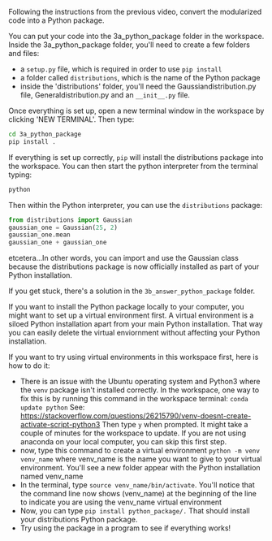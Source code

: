 Following the instructions from the previous video, convert the modularized code into a Python package.

You can put your code into the 3a_python_package folder in the workspace. Inside the 3a_python_package folder, you'll need to create a few folders and files:
* a `setup.py` file, which is required in order to use `pip install`
* a folder called `distributions`, which is the name of the Python package
* inside the 'distributions' folder, you'll need the Gaussiandistribution.py file, Generaldistribution.py and an `__init__.py` file.

Once everything is set up, open a new terminal window in the workspace by clicking 'NEW TERMINAL'. Then type:
```sh
cd 3a_python_package
pip install .
```

If everything is set up correctly, `pip` will install the distributions package into the workspace. You can then start the python interpreter from the terminal typing:

```python
python
```

Then within the Python interpreter, you can use the `distributions` package:

```python
from distributions import Gaussian
gaussian_one = Gaussian(25, 2)
gaussian_one.mean
gaussian_one + gaussian_one
```

etcetera...In other words, you can import and use the Gaussian class because the distributions package is now officially installed as part of your Python installation.

If you get stuck, there's a solution in the `3b_answer_python_package` folder.

If you want to install the Python package locally to your computer, you might want to set up a virtual environment first. A virtual environment is a siloed Python installation apart from your main Python installation. That way you can easily delete the virtual enviornment without affecting your Python installation.

If you want to try using virtual environments in this workspace first, here is how to do it:
- There is an issue with the Ubuntu operating system and Python3 where the `venv` package isn't installed correctly. In the workspace, one way to fix this is by running this command in the workspace terminal: `conda update python` See: https://stackoverflow.com/questions/26215790/venv-doesnt-create-activate-script-python3 Then type `y` when prompted. It might take a couple of minutes for the workspace to update. If you are not using anaconda on your local computer, you can skip this first step.
- now, type this command to create a virtual environment `python -m venv venv_name` where venv_name is the name you want to give to your virtual environment. You'll see a new folder appear with the Python installation named venv_name
- In the terminal, type `source venv_name/bin/activate`. You'll notice that the command line now shows (venv_name) at the beginning of the line to indicate you are using the venv_name virtual environment
- Now, you can type `pip install python_package/.` That should install your distributions Python package.
- Try using the package in a program to see if everything works!
